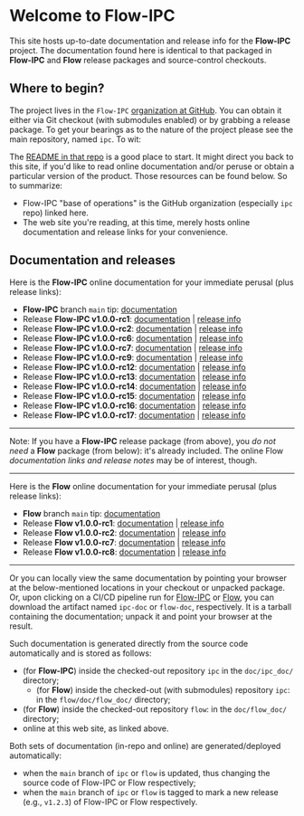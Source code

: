 # Welcome to Flow-IPC

This site hosts up-to-date documentation and release info for the **Flow-IPC** project.  The documentation found here is identical to that packaged in **Flow-IPC** and **Flow** release packages and source-control checkouts.

## Where to begin?

The project lives in the `Flow-IPC` [organization at GitHub](https://github.com/Flow-IPC).  You can obtain it either via Git checkout (with submodules enabled) or by grabbing a release package.  To get your bearings as to the nature of the project please see the main repository, named `ipc`.  To wit:

The [README in that repo](https://github.com/Flow-IPC/ipc/blob/main/README.md) is a good place to start.  It might direct you back to this site, if you'd like to read online documentation and/or peruse or obtain a particular version of the product.  Those resources can be found below.  So to summarize:
  - Flow-IPC "base of operations" is the GitHub organization (especially `ipc` repo) linked here.
  - The web site you're reading, at this time, merely hosts online documentation and release links for your convenience.

## Documentation and releases

[//]: # (This is a comment.  A blank line before and after a comment block like this is mandatory.)
[//]: # (--)
[//]: # (The following section is edited by .github/scripts/massage_root_page.pl script.  If editing manually you must)
[//]: # (exercise great caution to remain compatible with that script.  As of this writing you -can- delete Release)
[//]: # (lines, and you can re-order them; and within reason you can edit non-Release lines.  Any other change,)
[//]: # (including changing wording, spacing, etc., of Release lines implies likely change of aforementioned script.)
[//]: # (--)
[//]: # (massage_root_page.pl:Flow-IPC section BEGIN.)

Here is the **Flow-IPC** online documentation for your immediate perusal (plus release links):
  - **Flow-IPC** branch `main` tip: [documentation](./doc/flow-ipc/versions/main/index.html)
  - Release **Flow-IPC v1.0.0-rc1**: [documentation](./doc/flow-ipc/versions/v1.0.0-rc1/index.html) \| [release info](https://github.com/Flow-IPC/ipc/releases/tag/v1.0.0-rc1)
  - Release **Flow-IPC v1.0.0-rc2**: [documentation](./doc/flow-ipc/versions/v1.0.0-rc2/index.html) \| [release info](https://github.com/Flow-IPC/ipc/releases/tag/v1.0.0-rc2)
  - Release **Flow-IPC v1.0.0-rc6**: [documentation](./doc/flow-ipc/versions/v1.0.0-rc6/index.html) \| [release info](https://github.com/Flow-IPC/ipc/releases/tag/v1.0.0-rc6)
  - Release **Flow-IPC v1.0.0-rc7**: [documentation](./doc/flow-ipc/versions/v1.0.0-rc7/index.html) \| [release info](https://github.com/Flow-IPC/ipc/releases/tag/v1.0.0-rc7)
  - Release **Flow-IPC v1.0.0-rc9**: [documentation](./doc/flow-ipc/versions/v1.0.0-rc9/index.html) \| [release info](https://github.com/Flow-IPC/ipc/releases/tag/v1.0.0-rc9)
  - Release **Flow-IPC v1.0.0-rc12**: [documentation](./doc/flow-ipc/versions/v1.0.0-rc12/index.html) \| [release info](https://github.com/Flow-IPC/ipc/releases/tag/v1.0.0-rc12)
  - Release **Flow-IPC v1.0.0-rc13**: [documentation](./doc/flow-ipc/versions/v1.0.0-rc13/index.html) \| [release info](https://github.com/Flow-IPC/ipc/releases/tag/v1.0.0-rc13)
  - Release **Flow-IPC v1.0.0-rc14**: [documentation](./doc/flow-ipc/versions/v1.0.0-rc14/index.html) \| [release info](https://github.com/Flow-IPC/ipc/releases/tag/v1.0.0-rc14)
  - Release **Flow-IPC v1.0.0-rc15**: [documentation](./doc/flow-ipc/versions/v1.0.0-rc15/index.html) \| [release info](https://github.com/Flow-IPC/ipc/releases/tag/v1.0.0-rc15)
  - Release **Flow-IPC v1.0.0-rc16**: [documentation](./doc/flow-ipc/versions/v1.0.0-rc16/index.html) \| [release info](https://github.com/Flow-IPC/ipc/releases/tag/v1.0.0-rc16)
  - Release **Flow-IPC v1.0.0-rc17**: [documentation](./doc/flow-ipc/versions/v1.0.0-rc17/index.html) \| [release info](https://github.com/Flow-IPC/ipc/releases/tag/v1.0.0-rc17)

[//]: # (massage_root_page.pl:Flow-IPC section END.)

---

Note: If you have a **Flow-IPC** release package (from above), you *do not need* a **Flow** package (from below): it's already included.  The online Flow *documentation links and release notes* may be of interest, though.

---

[//]: # (massage_root_page.pl:Flow section BEGIN.)

Here is the **Flow** online documentation for your immediate perusal (plus release links):
  - **Flow** branch `main` tip: [documentation](./doc/flow/versions/main/index.html)
  - Release **Flow v1.0.0-rc1**: [documentation](./doc/flow/versions/v1.0.0-rc1/index.html) \| [release info](https://github.com/Flow-IPC/flow/releases/tag/v1.0.0-rc1)
  - Release **Flow v1.0.0-rc2**: [documentation](./doc/flow/versions/v1.0.0-rc2/index.html) \| [release info](https://github.com/Flow-IPC/flow/releases/tag/v1.0.0-rc2)
  - Release **Flow v1.0.0-rc7**: [documentation](./doc/flow/versions/v1.0.0-rc7/index.html) \| [release info](https://github.com/Flow-IPC/flow/releases/tag/v1.0.0-rc7)
  - Release **Flow v1.0.0-rc8**: [documentation](./doc/flow/versions/v1.0.0-rc8/index.html) \| [release info](https://github.com/Flow-IPC/flow/releases/tag/v1.0.0-rc8)

[//]: # (massage_root_page.pl:Flow section END.)

---

Or you can locally view the same documentation by pointing your browser at the below-mentioned locations in your checkout or unpacked package.  Or, upon clicking on a CI/CD pipeline run for [Flow-IPC](https://github.com/Flow-IPC/ipc/actions) or [Flow](https://github.com/Flow-IPC/flow/actions), you can download the artifact named `ipc-doc` or `flow-doc`, respectively.  It is a tarball containing the documentation; unpack it and point your browser at the result.

Such documentation is generated directly from the source code automatically and is stored as follows:
  - (for **Flow-IPC**) inside the checked-out repository `ipc` in the `doc/ipc_doc/` directory;
    - (for **Flow**) inside the checked-out (with submodules) repository `ipc`: in the `flow/doc/flow_doc/` directory;
  - (for **Flow**) inside the checked-out repository `flow`: in the `doc/flow_doc/` directory;
  - online at this web site, as linked above.

Both sets of documentation (in-repo and online) are generated/deployed automatically:
  - when the `main` branch of `ipc` or `flow` is updated, thus changing the source code of Flow-IPC or Flow respectively;
  - when the `main` branch of `ipc` or `flow` is tagged to mark a new release (e.g., `v1.2.3`) of Flow-IPC or Flow respectively.
